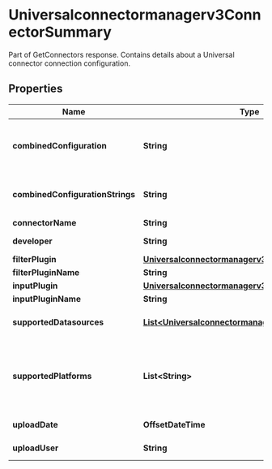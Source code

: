 

# Universalconnectormanagerv3ConnectorSummary

Part of GetConnectors response. Contains details about a Universal connector connection configuration.

## Properties

| Name | Type | Description | Notes |
|------------ | ------------- | ------------- | -------------|
|**combinedConfiguration** | **String** | Connector configuration parameters. A union of Input and Filter parameters. |  [optional] |
|**combinedConfigurationStrings** | **String** | Connector configuration parameters strings, for UI. |  [optional] |
|**connectorName** | **String** | ID of connector. |  [optional] |
|**developer** | **String** | The developer who developed the manifest. |  [optional] |
|**filterPlugin** | [**Universalconnectormanagerv3PluginDefinition**](Universalconnectormanagerv3PluginDefinition.md) |  |  [optional] |
|**filterPluginName** | **String** | ID of filter plugin. |  [optional] |
|**inputPlugin** | [**Universalconnectormanagerv3PluginDefinition**](Universalconnectormanagerv3PluginDefinition.md) |  |  [optional] |
|**inputPluginName** | **String** | ID of input plugin. |  [optional] |
|**supportedDatasources** | [**List&lt;Universalconnectormanagerv3DatasourceType&gt;**](Universalconnectormanagerv3DatasourceType.md) | Supported data source types, according to the Filter plugin. |  [optional] |
|**supportedPlatforms** | **List&lt;String&gt;** | Array of supported platforms/environments. Examples: \&quot;on-premise\&quot;, \&quot;AWS\&quot;, \&quot;Azure\&quot;, \&quot;GCP\&quot;. |  [optional] |
|**uploadDate** | **OffsetDateTime** | Date connector manifest was uploaded. |  [optional] |
|**uploadUser** | **String** | User who uploaded the manifest. |  [optional] |



